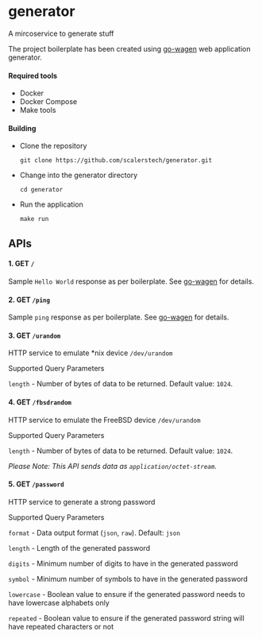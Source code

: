 # generator
A mircoservice to generate stuff

The project boilerplate has been created using [go-wagen](https://github.com/groovili/go-wagen) web application generator.

#### Required tools
- Docker
- Docker Compose
- Make tools

#### Building
- Clone the repository
    ```
    git clone https://github.com/scalerstech/generator.git
    ```
- Change into the generator directory
    ```
    cd generator
    ```

- Run the application
    ```
    make run
    ```

## APIs

#### 1. GET `/`
Sample `Hello World` response as per boilerplate. See [go-wagen](https://github.com/groovili/go-wagen) for details.

#### 2. GET `/ping`
Sample `ping` response as per boilerplate. See [go-wagen](https://github.com/groovili/go-wagen) for details.

#### 3. GET `/urandom`
HTTP service to emulate *nix device `/dev/urandom`

   Supported Query Parameters
    
   `length` - Number of bytes of data to be returned. Default value: `1024`.

#### 4. GET `/fbsdrandom`
HTTP service to emulate the FreeBSD device `/dev/urandom`

   Supported Query Parameters

   `length` - Number of bytes of data to be returned. Default value: `1024`.

_Please Note: This API sends data as `application/octet-stream`._

#### 5. GET `/password`
HTTP service to generate a strong password

   Supported Query Parameters

   `format` - Data output format (`json`, `raw`). Default: `json`

   `length` - Length of the generated password

   `digits` - Minimum number of digits to have in the generated password

   `symbol` - Minimum number of symbols to have in the generated password

   `lowercase` - Boolean value to ensure if the generated password needs to have lowercase alphabets only

   `repeated` - Boolean value to ensure if the generated password string will have repeated characters or not

